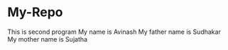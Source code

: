 # My-Repo
This is second program
My name is Avinash
My father name is Sudhakar
My mother name is Sujatha
